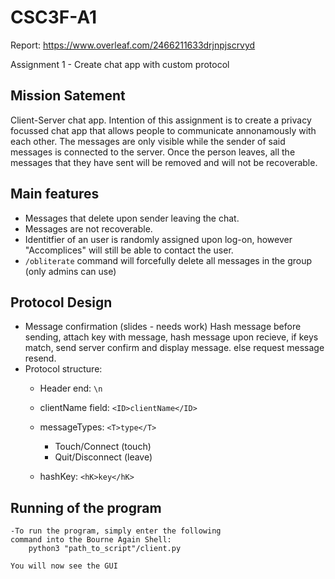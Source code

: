 # CSC3F-A1
Report: https://www.overleaf.com/2466211633drjnpjscrvyd

Assignment 1 - Create chat app with custom protocol


## Mission Satement
Client-Server chat app. Intention of this assignment is to create a privacy focussed chat app that allows people to communicate annonamously with each other. The messages are only visible while the sender of said messages is connected to the server. Once the person leaves, all the messages that they have sent will be removed and will not be recoverable.

## Main features
- Messages that delete upon sender leaving the chat.
- Messages are not recoverable.
- Identitfier of an user is randomly assigned upon log-on, however "Accomplices" will still be able to contact the user.
- ```/obliterate``` command will forcefully delete all messages in the group (only admins can use)

## Protocol Design
- Message confirmation (slides - needs work)
    Hash message before sending, attach key with message, hash message upon recieve, if keys match, send server confirm and display message. else request message resend. 
- Protocol structure:
    - Header end: ```\n```
    - clientName field: ```<ID>clientName</ID>```
    - messageTypes: ```<T>type</T>```
        - Touch/Connect (touch)
        - Quit/Disconnect (leave)

    - hashKey: ```<hK>key</hK>```

## Running of the program
    -To run the program, simply enter the following 
    command into the Bourne Again Shell:
        python3 "path_to_script"/client.py

    You will now see the GUI